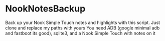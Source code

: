 # NookNotesBackup
Back up your Nook Simple Touch notes and highlights with this script.
Just clone and replace my paths with yours
You need ADB (google minimal adb and fastboot its good), sqlite3, and a Nook Simple Touch with notes on it
